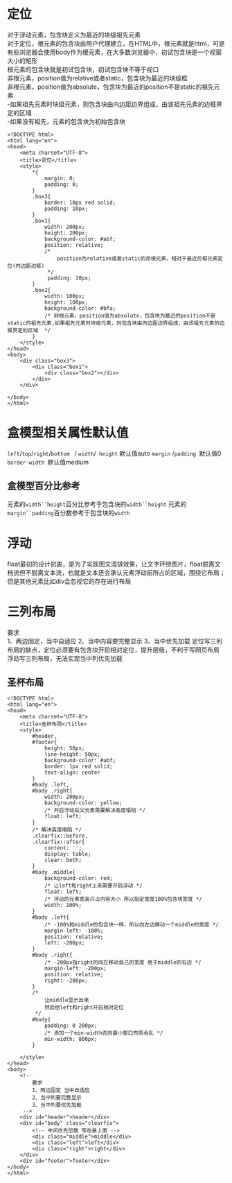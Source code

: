 # 定位
对于浮动元素，包含块定义为最近的块级祖先元素  
对于定位，根元素的包含块由用户代理建立，在HTML中，根元素就是html，可是有些浏览器会使用body作为根元素，在大多数浏览器中，初试包含块是一个视窗大小的矩形  
根元素的包含块就是初试包含块，初试包含块不等于视口  
非根元素，position值为relative或者static，包含块为最近的块级框  
非根元素，position值为absolute，包含块为最近的position不是static的祖先元素  
-如果祖先元素时块级元素，则包含块由内边距边界组成，由该祖先元素的边框界定的区域  
-如果没有祖先，元素的包含块为初始包含块  
```
<!DOCTYPE html>
<html lang="en">
<head>
    <meta charset="UTF-8">
    <title>定位</title>
    <style>
        *{
            margin: 0;
            padding: 0;
        }
        .box3{
            border: 10px red solid;
            padding: 10px;
        }
        .box1{
            width: 200px;
            height: 200px;
            background-color: #abf;
            position: relative;
            /* 
                position为relative或者static的非根元素，相对于最近的框元素定位(内边距边框)
             */
             padding: 10px;
        }
        .box2{
            width: 100px;
            height: 100px;
            background-color: #bfa;
            /* 非根元素，position值为absolute，包含块为最近的position不是static的祖先元素,如果祖先元素时块级元素，则包含块由内边距边界组成，由该祖先元素的边框界定的区域  */
        }
    </style>
</head>
<body>
    <div class="box3">
        <div class="box1">
            <div class="box2"></div>
        </div>
    </div>
 
</body>
</html>
```
# 盒模型相关属性默认值
`left`/`top`/`right`/`bottom ` / `width`/` height` 默认值auto 
`margin` /`padding `默认值0 
`border-width `默认值medium
## 盒模型百分比参考
元素的`width``height`百分比参考于包含块的`width``height`
元素的`margin``padding`百分数参考于包含块的`width`
# 浮动
float最初的设计初衷，是为了实现图文混排效果，让文字环绕图片，float脱离文档流但不脱离文本流，也就是文本还会承认元素浮动前所占的区域，围绕它布局；但是其他元素比如div会忽视它的存在进行布局
# 三列布局
要求  
1、两边固定，当中自适应
2、当中内容要完整显示
3、当中优先加载
定位写三列布局的缺点，定位必须要有包含块开启相对定位，提升层级，不利于写网页布局  
浮动写三列布局，无法实现当中列优先加载  
## 圣杯布局
```
<!DOCTYPE html>
<html lang="en">
<head>
    <meta charset="UTF-8">
    <title>圣杯布局</title>
    <style>
        #header,
        #footer{
            height: 50px;
            line-height: 50px;
            background-color: #abf;
            border: 1px red solid;
            text-align: center
        }
        #body .left,
        #body .right{
            width: 200px;
            background-color: yellow;
            /* 开启浮动后父元素需要解决高度塌陷 */
            float: left;
        }
        /* 解决高度塌陷 */
        .clearfix::before,
        .clearfix::after{
            content: '';
            display: table;
            clear: both;
        }
        #body .middle{
            background-color: red;
            /* 让left和right上来需要开启浮动 */
            float: left;
            /* 浮动的元素宽高只占内容大小 所以指定宽度100%包含块宽度 */
            width: 100%;
        }
        #body .left{
            /* -100%和middle的包含块一样，所以向左边移动一个middle的宽度 */
            margin-left: -100%;
            position: relative;
            left: -200px;
        }
        #body .right{
            /* -200px指right的向左移动自己的宽度 居于middle的右边 */
            margin-left: -200px;
            position: relative;
            right: -200px;
        }
        /* 
            让middle显示出来
            然后给left和right开启相对定位
         */
        #body{
            padding: 0 200px;
            /* 添加一个min-width否则最小窗口布局会乱 */
            min-width: 800px;
        }

    </style>
</head>
<body>
    <!-- 
        要求
        1、两边固定 当中自适应
        2、当中列要完整显示
        3、当中列要优先加载
     -->
    <div id="header">header</div>
    <div id="body" class="clearfix">
        <!-- 中间优先加载 写在最上面 -->
        <div class="middle">middle</div>
        <div class="left">left</div>
        <div class="right">right</div>
    </div>
    <div id="footer">footer</div>
</body>
</html>
```
